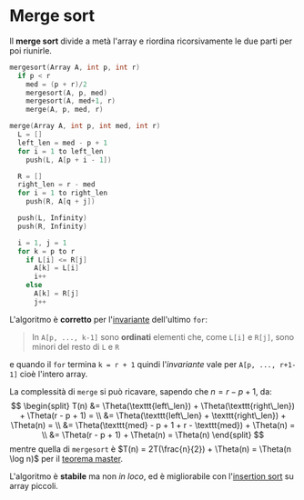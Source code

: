 # Merge sort

Il **merge sort** divide a metà l'array e riordina ricorsivamente le due parti per poi riunirle.

```c
mergesort(Array A, int p, int r)
  if p < r
    med = (p + r)/2
    mergesort(A, p, med)
    mergesort(A, med+1, r)
    merge(A, p, med, r)

merge(Array A, int p, int med, int r)
  L = []
  left_len = med - p + 1
  for i = 1 to left_len
    push(L, A[p + i - 1])

  R = []
  right_len = r - med
  for i = 1 to right_len
    push(R, A[q + j])

  push(L, Infinity)
  push(R, Infinity)

  i = 1, j = 1
  for k = p to r
    if L[i] <= R[j]
      A[k] = L[i]
      i++
    else
      A[k] = R[j]
      j++
```

L'algoritmo è **corretto** per l'[invariante](../../01/02/README.md#analisi-della-correttezza) dell'ultimo `for`:
> In `A[p, ..., k-1]` sono **ordinati** elementi che, come `L[i]` e `R[j]`, sono minori del resto di `L` e `R`

e quando il `for` termina `k = r + 1` quindi l'_invariante_ vale per `A[p, ..., r+1-1]` cioè l'intero array.

La complessità di `merge` si può ricavare, sapendo che $n = r - p + 1$, da:
$$
\begin{split}
T(n) &= \Theta(\texttt{left\_len}) + \Theta(\texttt{right\_len}) + \Theta(r - p + 1) = \\
&= \Theta(\texttt{left\_len} + \texttt{right\_len}) + \Theta(n) = \\
&= \Theta(\texttt{med} - p + 1 + r - \texttt{med}) + \Theta(n) = \\
&= \Theta(r - p + 1) + \Theta(n) = \Theta(n)
\end{split}
$$
mentre quella di `mergesort` è $T(n) = 2T(\frac{n}{2}) + \Theta(n) = \Theta(n \log n)$ per il [teorema master](../../../ct0371-1/01/03/README.md#teorema-master).

L'algoritmo è **stabile** ma non _in loco_, ed è migliorabile con l'[insertion sort](../01/README.md) su array piccoli.
